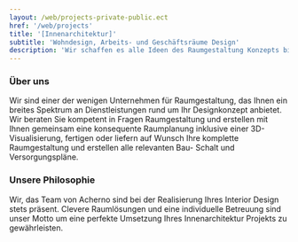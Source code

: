 ```yaml
---
layout: /web/projects-private-public.ect
href: '/web/projects'
title: '[Innenarchitektur]'
subtitle: 'Wohndesign, Arbeits- und Geschäftsräume Design'
description: 'Wir schaffen es alle Ideen des Raumgestaltung Konzepts bis zum kleinsten Detail zu realisieren.'
---
```

### Über uns
Wir sind einer der wenigen Unternehmen für Raumgestaltung, das Ihnen ein breites Spektrum an Dienstleistungen rund um Ihr Designkonzept anbietet. Wir beraten Sie kompetent in Fragen Raumgestaltung und erstellen mit Ihnen gemeinsam eine konsequente Raumplanung inklusive einer 3D-Visualisierung, fertigen oder liefern auf Wunsch Ihre komplette Raumgestaltung und erstellen alle relevanten Bau- Schalt und Versorgungspläne.

### Unsere Philosophie 
Wir, das Team von Acherno sind bei der Realisierung Ihres Interior Design stets präsent. Clevere Raumlösungen und eine individuelle Betreuung sind unser Motto um eine perfekte Umsetzung Ihres Innenarchitektur Projekts zu gewährleisten.